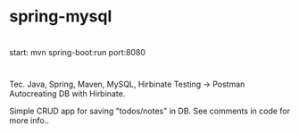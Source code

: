 # spring-mysql
#

start: mvn spring-boot:run
port:8080
#
Tec.
Java, Spring, Maven, MySQL, Hirbinate
Testing -> Postman
Autocreating DB with Hirbinate.

Simple CRUD app for saving "todos/notes" in DB.
See comments in code for more info..


